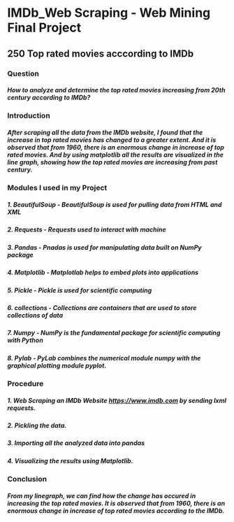 
# IMDb_Web Scraping - Web Mining Final Project
## 250 Top rated movies acccording to IMDb
### Question 
##### How to analyze and determine the top rated movies increasing from 20th century according to IMDb?
### Introduction
##### After scraping all the data from the IMDb website, I found that the increase in top rated movies has changed to a greater extent. And it is observed that from 1960, there is an enormous change in increase of top rated movies. And by using matplotlib all the results are visualized in the line graph, showing how the top rated movies are increasing from past century.
### Modules I used in my Project
##### 1. BeautifulSoup - BeautifulSoup is used for pulling data from HTML and XML
##### 2. Requests - Requests used to interact with machine
##### 3. Pandas - Pnadas is used for manipulating data built on NumPy package
##### 4. Matplotlib - Matplotlab helps to embed plots into applications 
##### 5. Pickle - Pickle is used for scientific computing
##### 6. collections - Collections are containers that are used to store collections of data
##### 7. Numpy - NumPy is the fundamental package for scientific computing with Python
##### 8. Pylab - PyLab combines the numerical module numpy with the graphical plotting module pyplot.
### Procedure
##### 1. Web Scraping an IMDb Website https://www.imdb.com by sending lxml requests.
##### 2. Pickling the data.
##### 3. Importing all the analyzed data into pandas
##### 4. Visualizing the results using Matplotlib.
### Conclusion
##### From my linegraph, we can find how the change has occured in increasing the top rated movies. It is observed that from 1960, there is an enormous change in increase of top rated movies according to the IMDb.
